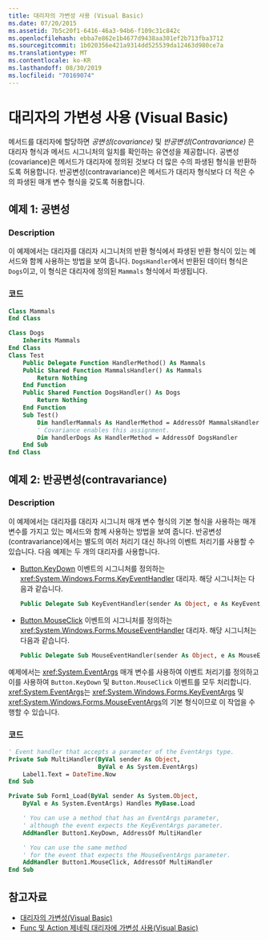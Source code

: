 ```yaml
---
title: 대리자의 가변성 사용 (Visual Basic)
ms.date: 07/20/2015
ms.assetid: 7b5c20f1-6416-46a3-94b6-f109c31c842c
ms.openlocfilehash: ebba7e862e1b4677d9438aa301ef2b713fba3712
ms.sourcegitcommit: 1b020356e421a9314dd525539da12463d980ce7a
ms.translationtype: MT
ms.contentlocale: ko-KR
ms.lasthandoff: 08/30/2019
ms.locfileid: "70169074"
---
```

# <a name="using-variance-in-delegates-visual-basic"></a>대리자의 가변성 사용 (Visual Basic)

메서드를 대리자에 할당하면 *공변성(covariance)* 및 *반공변성(Contravariance)* 은 대리자 형식과 메서드 시그니처의 일치를 확인하는 유연성을 제공합니다. 공변성(covariance)은 메서드가 대리자에 정의된 것보다 더 많은 수의 파생된 형식을 반환하도록 허용합니다. 반공변성(contravariance)은 메서드가 대리자 형식보다 더 적은 수의 파생된 매개 변수 형식을 갖도록 허용합니다.

## <a name="example-1-covariance"></a>예제 1: 공변성

### <a name="description"></a>Description

이 예제에서는 대리자를 대리자 시그니처의 반환 형식에서 파생된 반환 형식이 있는 메서드와 함께 사용하는 방법을 보여 줍니다. `DogsHandler`에서 반환된 데이터 형식은 `Dogs`이고, 이 형식은 대리자에 정의된 `Mammals` 형식에서 파생됩니다.

### <a name="code"></a>코드

```vb
Class Mammals
End Class

Class Dogs
    Inherits Mammals
End Class
Class Test
    Public Delegate Function HandlerMethod() As Mammals
    Public Shared Function MammalsHandler() As Mammals
        Return Nothing
    End Function
    Public Shared Function DogsHandler() As Dogs
        Return Nothing
    End Function
    Sub Test()
        Dim handlerMammals As HandlerMethod = AddressOf MammalsHandler
        ' Covariance enables this assignment.
        Dim handlerDogs As HandlerMethod = AddressOf DogsHandler
    End Sub
End Class
```

## <a name="example-2-contravariance"></a>예제 2: 반공변성(contravariance)

### <a name="description"></a>Description

이 예제에서는 대리자를 대리자 시그니처 매개 변수 형식의 기본 형식을 사용하는 매개 변수를 가지고 있는 메서드와 함께 사용하는 방법을 보여 줍니다. 반공변성(contravariance)에서는 별도의 여러 처리기 대신 하나의 이벤트 처리기를 사용할 수 있습니다. 다음 예제는 두 개의 대리자를 사용합니다.

- [Button.KeyDown](xref:System.Windows.Forms.Control.KeyDown) 이벤트의 시그니처를 정의하는 <xref:System.Windows.Forms.KeyEventHandler> 대리자. 해당 시그니처는 다음과 같습니다.

   ```vb
   Public Delegate Sub KeyEventHandler(sender As Object, e As KeyEventArgs)
   ```

- [Button.MouseClick](xref:System.Windows.Forms.Control.MouseDown) 이벤트의 시그니처를 정의하는 <xref:System.Windows.Forms.MouseEventHandler> 대리자. 해당 시그니처는 다음과 같습니다.

   ```vb
   Public Delegate Sub MouseEventHandler(sender As Object, e As MouseEventArgs)
   ```

예제에서는 <xref:System.EventArgs> 매개 변수를 사용하여 이벤트 처리기를 정의하고 이를 사용하여 `Button.KeyDown` 및 `Button.MouseClick` 이벤트를 모두 처리합니다. <xref:System.EventArgs>는 <xref:System.Windows.Forms.KeyEventArgs> 및 <xref:System.Windows.Forms.MouseEventArgs>의 기본 형식이므로 이 작업을 수행할 수 있습니다.

### <a name="code"></a>코드

```vb
' Event handler that accepts a parameter of the EventArgs type.
Private Sub MultiHandler(ByVal sender As Object,
                         ByVal e As System.EventArgs)
    Label1.Text = DateTime.Now
End Sub

Private Sub Form1_Load(ByVal sender As System.Object,
    ByVal e As System.EventArgs) Handles MyBase.Load

    ' You can use a method that has an EventArgs parameter,
    ' although the event expects the KeyEventArgs parameter.
    AddHandler Button1.KeyDown, AddressOf MultiHandler

    ' You can use the same method
    ' for the event that expects the MouseEventArgs parameter.
    AddHandler Button1.MouseClick, AddressOf MultiHandler
End Sub
```

## <a name="see-also"></a>참고자료

- [대리자의 가변성(Visual Basic)](../../../../visual-basic/programming-guide/concepts/covariance-contravariance/variance-in-delegates.md)
- [Func 및 Action 제네릭 대리자에 가변성 사용(Visual Basic)](../../../../visual-basic/programming-guide/concepts/covariance-contravariance/using-variance-for-func-and-action-generic-delegates.md)
